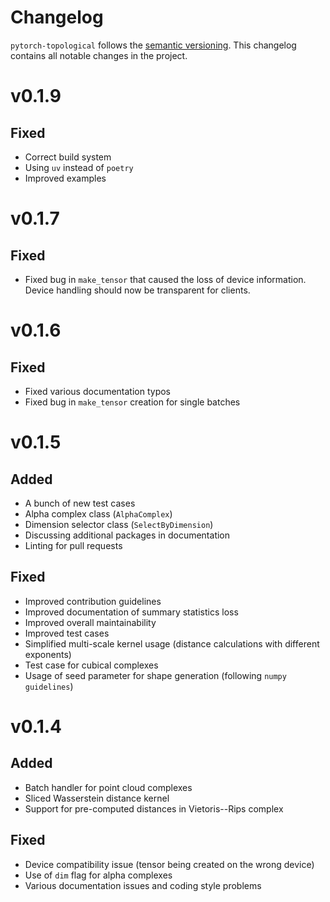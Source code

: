 # Changelog

`pytorch-topological` follows the [semantic versioning](https://semver.org).
This changelog contains all notable changes in the project.

# v0.1.9

## Fixed

- Correct build system
- Using `uv` instead of `poetry`
- Improved examples

# v0.1.7

## Fixed

- Fixed bug in `make_tensor` that caused the loss of device information.
  Device handling should now be transparent for clients.

# v0.1.6

## Fixed

- Fixed various documentation typos
- Fixed bug in `make_tensor` creation for single batches

# v0.1.5

## Added

- A bunch of new test cases
- Alpha complex class (`AlphaComplex`)
- Dimension selector class (`SelectByDimension`)
- Discussing additional packages in documentation
- Linting for pull requests

## Fixed

- Improved contribution guidelines
- Improved documentation of summary statistics loss
- Improved overall maintainability
- Improved test cases
- Simplified multi-scale kernel usage (distance calculations with different exponents)
- Test case for cubical complexes
- Usage of seed parameter for shape generation (following `numpy guidelines`)

# v0.1.4

## Added

- Batch handler for point cloud complexes
- Sliced Wasserstein distance kernel
- Support for pre-computed distances in Vietoris--Rips complex

## Fixed

- Device compatibility issue (tensor being created on the wrong device)
- Use of `dim` flag for alpha complexes
- Various documentation issues and coding style problems
